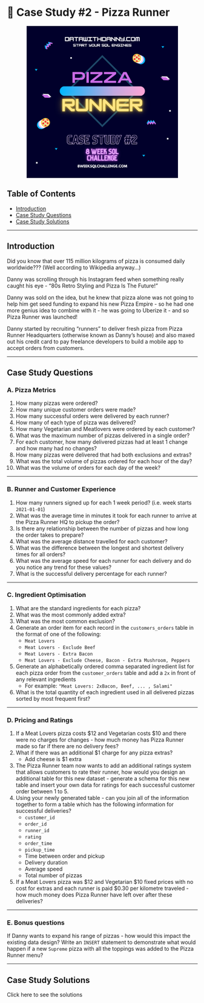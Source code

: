 # 🍕 Case Study #2 - Pizza Runner
<p align="center">
<img src="https://github.com/princemayah/8-Week-SQL-Challenge/blob/main/Images/Pizza%20Runner.png" align="center" width="400">

## Table of Contents

- [Introduction](#introduction)
- [Case Study Questions](#case-study-questions)
- [Case Study Solutions](#case-study-solutions)

---

## Introduction

Did you know that over 115 million kilograms of pizza is consumed daily worldwide??? (Well according to Wikipedia anyway…)

Danny was scrolling through his Instagram feed when something really caught his eye - “80s Retro Styling and Pizza Is The Future!”

Danny was sold on the idea, but he knew that pizza alone was not going to help him get seed funding to expand his new Pizza Empire - so he had one more genius idea to combine with it - he was going to Uberize it - and so Pizza Runner was launched!

Danny started by recruiting “runners” to deliver fresh pizza from Pizza Runner Headquarters (otherwise known as Danny’s house) and also maxed out his credit card to pay freelance developers to build a mobile app to accept orders from customers.

---

## Case Study Questions

### A. Pizza Metrics

1. How many pizzas were ordered?
2. How many unique customer orders were made?
3. How many successful orders were delivered by each runner?
4. How many of each type of pizza was delivered?
5. How many Vegetarian and Meatlovers were ordered by each customer?
6. What was the maximum number of pizzas delivered in a single order?
7. For each customer, how many delivered pizzas had at least 1 change and how many had no changes?
8. How many pizzas were delivered that had both exclusions and extras?
9. What was the total volume of pizzas ordered for each hour of the day?
10. What was the volume of orders for each day of the week?

---
### B. Runner and Customer Experience

1. How many runners signed up for each 1 week period? (i.e. week starts ```2021-01-01```)
2. What was the average time in minutes it took for each runner to arrive at the Pizza Runner HQ to pickup the order?
3. Is there any relationship between the number of pizzas and how long the order takes to prepare?
4. What was the average distance travelled for each customer?
5. What was the difference between the longest and shortest delivery times for all orders?
6. What was the average speed for each runner for each delivery and do you notice any trend for these values?
7. What is the successful delivery percentage for each runner?

---
### C. Ingredient Optimisation

1. What are the standard ingredients for each pizza?
2. What was the most commonly added extra?
3. What was the most common exclusion?
4. Generate an order item for each record in the ```customers_orders``` table in the format of one of the following:
    - ```Meat Lovers```
    - ```Meat Lovers - Exclude Beef```
    - ```Meat Lovers - Extra Bacon```
    - ```Meat Lovers - Exclude Cheese, Bacon - Extra Mushroom, Peppers```
5. Generate an alphabetically ordered comma separated ingredient list for each pizza order from the ```customer_orders``` table and add a ```2x``` in front of any relevant ingredients
    - For example: ```"Meat Lovers: 2xBacon, Beef, ... , Salami"```
6. What is the total quantity of each ingredient used in all delivered pizzas sorted by most frequent first?

---
### D. Pricing and Ratings

1. If a Meat Lovers pizza costs $12 and Vegetarian costs $10 and there were no charges for changes - how much money has Pizza Runner made so far if there are no delivery fees?
2. What if there was an additional $1 charge for any pizza extras?
    - Add cheese is $1 extra
3. The Pizza Runner team now wants to add an additional ratings system that allows customers to rate their runner, how would you design an additional table for this new dataset - generate a schema for this new table and insert your own data for ratings for each successful customer order between 1 to 5.
4. Using your newly generated table - can you join all of the information together to form a table which has the following information for successful deliveries?
    - ```customer_id```
    - ```order_id```
    - ```runner_id```
    - ```rating```
    - ```order_time```
    - ```pickup_time```
    - Time between order and pickup
    - Delivery duration
    - Average speed
    - Total number of pizzas
5. If a Meat Lovers pizza was $12 and Vegetarian $10 fixed prices with no cost for extras and each runner is paid $0.30 per kilometre traveled - how much money does Pizza Runner have left over after these deliveries?

---
### E. Bonus questions

If Danny wants to expand his range of pizzas - how would this impact the existing data design? Write an ```INSERT``` statement to demonstrate what would happen if a new ```Supreme``` pizza with all the toppings was added to the Pizza Runner menu?

---

## Case Study Solutions

Click here to see the solutions
